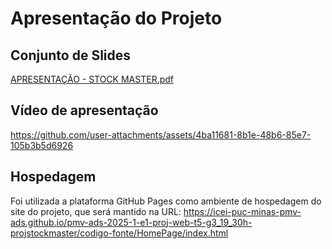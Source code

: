 # Apresentação do Projeto

## Conjunto de Slides

[APRESENTAÇÃO - STOCK MASTER.pdf](https://github.com/user-attachments/files/20854038/APRESENTACAO.-.STOCK.MASTER.pdf)

## Vídeo de apresentação


https://github.com/user-attachments/assets/4ba11681-8b1e-48b6-85e7-105b3b5d6926



## Hospedagem

Foi utilizada a plataforma GitHub Pages como ambiente de hospedagem do site do projeto, que será mantido na URL: https://icei-puc-minas-pmv-ads.github.io/pmv-ads-2025-1-e1-proj-web-t5-g3_19_30h-projstockmaster/codigo-fonte/HomePage/index.html
